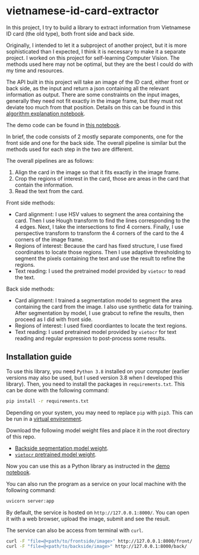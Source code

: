 # vietnamese-id-card-extractor
In this project, I try to build a library to extract information from Vietnamese ID card (the old type), both front side and back side.

Originally, I intended to let it a subproject of another project, but it is more sophisticated than I expected, I think it is necessary to make it a separate project. I worked on this project for self-learning Computer Vision. The methods used here may not be optimal, but they are the best I could do with my time and resources.

The API built in this project will take an image of the ID card, either front or back side, as the input and return a json containing all the relevant information as output. There are some constraints on the input images, generally they need not fit exactly in the image frame, but they must not deviate too much from that position. Details on this can be found in this [algorithm explanation notebook](./methods-explanation.ipynb).

The demo code can be found in [this notebook](./demo.ipynb).

In brief, the code consists of 2 mostly separate components, one for the front side and one for the back side. The overall pipeline is similar but the methods used for each step in the two are different.

The overall pipelines are as follows:
1. Align the card in the image so that it fits exactly in the image frame.
2. Crop the regions of interest in the card, those are areas in the card that contain the information.
3. Read the text from the card.

Front side methods:
- Card alignment: I use HSV values to segment the area containing the card. Then I use Hough transform to find the lines corresponding to the 4 edges. Next, I take the intersections to find 4 corners. Finally, I use perspective transform to transform the 4 corners of the card to the 4 corners of the image frame.
- Regions of interest: Because the card has fixed structure, I use fixed coordinates to locate those regions. Then I use adaptive thresholding to segment the pixels containing the text and use the result to refine the regions.
- Text reading: I used the pretrained model provided by `vietocr` to read the text.

Back side methods:
- Card alignment: I trained a segmentation model to segment the area containing the card from the image. I also use synthetic data for training. After segmentation by model, I use grabcut to refine the results, then proceed as I did with front side.
- Regions of interest: I used fixed coordiantes to locate the text regions.
- Text reading: I used pretrained model provided by `vietocr` for text reading and regular expression to post-process some results.

## Installation guide
To use this library, you need `Python 3.8` installed on your computer (earlier versions may also be used, but I used version 3.8 when I developed this library). Then, you need to install the packages in `requirements.txt`. This can be done with the following command:
```bash
pip install -r requirements.txt
```
Depending on your system, you may need to replace `pip` with `pip3`. This can be run in a [virtual environment](https://docs.python.org/3/library/venv.html).

Download the following model weight files and place it in the root directory of this repo.
- [Backside segmentation model weight](https://drive.google.com/file/d/1ErGCbLnnrw2HkUtsvTC_de1WzleP-int/view?usp=sharing).
- [`vietocr` pretrained model weight](https://drive.google.com/file/d/1LzvXrpqmRi_DuOGfoT9fRSa4_ehr0wkm/view?usp=sharing).

Now you can use this as a Python library as instructed in the [demo notebook](./demo.ipynb).

You can also run the program as a service on your local machine with the following command:
```bash
uvicorn server:app
```
By default, the service is hosted on `http://127.0.0.1:8000/`. You can open it with a web browser, upload the image, submit and see the result.

The service can also be access from terminal with `curl`.
```bash
curl -F "file=@<path/to/frontside/image>" http://127.0.0.1:8000/front/
curl -F "file=@<path/to/backside/image>" http://127.0.0.1:8000/back/
```